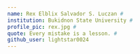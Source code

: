 ```yaml
---
name: Rex Elblix Salvador S. Luczan # 
institution: Bukidnon State University #
profile_pic: rex.jpg # 
quote: Every mistake is a lesson. #
github_user: lightstar0024
---
```

